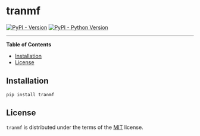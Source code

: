 # tranmf

[![PyPI - Version](https://img.shields.io/pypi/v/tranmf.svg)](https://pypi.org/project/tranmf)
[![PyPI - Python Version](https://img.shields.io/pypi/pyversions/tranmf.svg)](https://pypi.org/project/tranmf)

-----

**Table of Contents**

- [Installation](#installation)
- [License](#license)

## Installation

```console
pip install tranmf
```

## License

`tranmf` is distributed under the terms of the [MIT](https://spdx.org/licenses/MIT.html) license.
